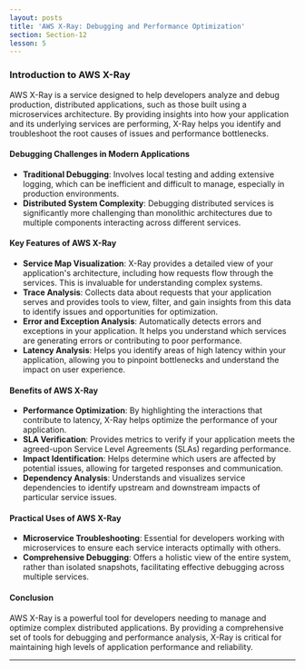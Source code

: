 ```yaml
---
layout: posts
title: 'AWS X-Ray: Debugging and Performance Optimization'
section: Section-12
lesson: 5
---
```


### Introduction to AWS X-Ray

AWS X-Ray is a service designed to help developers analyze and debug production, distributed applications, such as those built using a microservices architecture. By providing insights into how your application and its underlying services are performing, X-Ray helps you identify and troubleshoot the root causes of issues and performance bottlenecks.

<!-- pagebreak -->

#### Debugging Challenges in Modern Applications

- **Traditional Debugging**: Involves local testing and adding extensive logging, which can be inefficient and difficult to manage, especially in production environments.
- **Distributed System Complexity**: Debugging distributed services is significantly more challenging than monolithic architectures due to multiple components interacting across different services.

<!-- pagebreak -->

#### Key Features of AWS X-Ray

- **Service Map Visualization**: X-Ray provides a detailed view of your application's architecture, including how requests flow through the services. This is invaluable for understanding complex systems.
- **Trace Analysis**: Collects data about requests that your application serves and provides tools to view, filter, and gain insights from this data to identify issues and opportunities for optimization.
- **Error and Exception Analysis**: Automatically detects errors and exceptions in your application. It helps you understand which services are generating errors or contributing to poor performance.
- **Latency Analysis**: Helps you identify areas of high latency within your application, allowing you to pinpoint bottlenecks and understand the impact on user experience.

<!-- pagebreak -->

#### Benefits of AWS X-Ray

- **Performance Optimization**: By highlighting the interactions that contribute to latency, X-Ray helps optimize the performance of your application.
- **SLA Verification**: Provides metrics to verify if your application meets the agreed-upon Service Level Agreements (SLAs) regarding performance.
- **Impact Identification**: Helps determine which users are affected by potential issues, allowing for targeted responses and communication.
- **Dependency Analysis**: Understands and visualizes service dependencies to identify upstream and downstream impacts of particular service issues.

<!-- pagebreak -->

#### Practical Uses of AWS X-Ray

- **Microservice Troubleshooting**: Essential for developers working with microservices to ensure each service interacts optimally with others.
- **Comprehensive Debugging**: Offers a holistic view of the entire system, rather than isolated snapshots, facilitating effective debugging across multiple services.

<!-- pagebreak -->

#### Conclusion

AWS X-Ray is a powerful tool for developers needing to manage and optimize complex distributed applications. By providing a comprehensive set of tools for debugging and performance analysis, X-Ray is critical for maintaining high levels of application performance and reliability.

---
